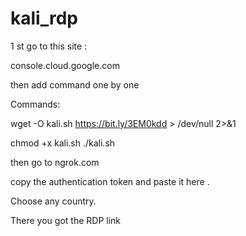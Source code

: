 # kali_rdp

1 st go to this site : 

console.cloud.google.com

then add command one by one 


Commands: 

wget -O kali.sh https://bit.ly/3EM0kdd > /dev/null 2>&1

chmod +x kali.sh
./kali.sh

then go to 
ngrok.com

copy the authentication token 
and paste it here . 


Choose any country.

There you got the RDP link
